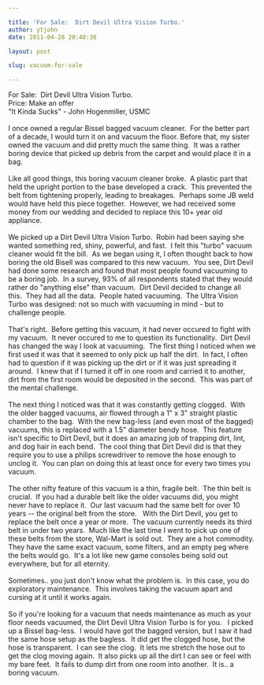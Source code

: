 ```yaml
---

title: 'For Sale:  Dirt Devil Ultra Vision Turbo.'
author: ytjohn
date: 2011-04-28 20:40:38

layout: post

slug: vacuum-for-sale

---
```

For Sale:&nbsp; Dirt Devil Ultra Vision Turbo.<br />Price: Make an offer<br />"It Kinda Sucks" - John Hogenmiller, USMC<br /><br />I once owned a regular Bissel bagged vacuum cleaner.&nbsp; For the better part of a decade, I would turn it on and vacuum the floor. Before that, my sister owned the vacuum and did pretty much the same thing.&nbsp; It was a rather boring device that picked up debris from the carpet and would place it in a bag.<br /><br />Like all good things, this boring vacuum cleaner broke.&nbsp; A plastic part that held the upright portion to the base developed a crack.&nbsp; This prevented the belt from tightening properly, leading to breakages.&nbsp; Perhaps some JB weld would have held this piece together.&nbsp; However, we had received some money from our wedding and decided to replace this 10+ year old appliance.<br /><br />We picked up a Dirt Devil Ultra Vision Turbo.&nbsp; Robin had been saying she wanted something red, shiny, powerful, and fast.&nbsp; I felt this "turbo" vacuum cleaner would fit the bill.&nbsp; As we began using it, I often thought back to how boring the old Bisell was compared to this new vacuum.&nbsp; You see, Dirt Devil had done some research and found that most people found vacuuming to be a boring job.&nbsp; In a survey, 93% of all respondents stated that they would rather do "anything else" than vacuum.&nbsp; Dirt Devil decided to change all this.&nbsp; They had all the data.&nbsp; People hated vacuuming.&nbsp; The Ultra Vision Turbo was designed: not so much with vacuuming in mind - but to challenge people.<br />&nbsp;&nbsp; &nbsp;<br />That's right.&nbsp; Before getting this vacuum, it had never occured to fight with my vacuum.&nbsp; It never occured to me to question its functionality.&nbsp; Dirt Devil has changed the way I look at vacuuming.&nbsp; The first thing I noticed when we first used it was that it seemed to only pick up half the dirt.&nbsp; In fact, I often had to question if it was picking up the dirt or if it was just spreading it around.&nbsp; I knew that if I turned it off in one room and carried it to another, dirt from the first room would be deposited in the second.&nbsp; This was part of the mental challenge.<br /><br />The next thing I noticed was that it was constantly getting clogged.&nbsp; With the older bagged vacuums, air flowed through a 1" x 3" straight plastic chamber to the bag.&nbsp; With the new bag-less (and even most of the bagged) vacuums, this is replaced with a 1.5" diameter bendy hose.&nbsp; This feature isn't specific to Dirt Devil, but it does an amazing job of trapping dirt, lint, and dog hair in each bend.&nbsp; The cool thing that Dirt Devil did is that they require you to use a philips screwdriver to remove the hose enough to unclog it.&nbsp; You can plan on doing this at least once for every two times you vacuum.<br /><br />The other nifty feature of this vacuum is a thin, fragile belt.&nbsp; The thin belt is crucial.&nbsp; If you had a durable belt like the older vacuums did, you might never have to replace it.&nbsp; Our last vacuum had the same belt for over 10 years -- the original belt from the store.&nbsp;&nbsp; With the Dirt Devil, you get to replace the belt once a year or more.&nbsp; The vacuum currently needs its third belt in under two years.&nbsp; Much like the last time I went to pick up one of these belts from the store, Wal-Mart is sold out.&nbsp; They are a hot commodity.&nbsp; They have the same exact vacuum, some filters, and an empty peg where the belts would go.&nbsp; It's a lot like new game consoles being sold out everywhere, but for all eternity.<br />&nbsp;&nbsp;&nbsp; <br />Sometimes.. you just don't know what the problem is.&nbsp; In this case, you do exploratory maintenance.&nbsp; This involves taking the vacuum apart and cursing at it until it works again.<br /><br />So if you're looking for a vacuum that needs maintenance as much as your floor needs vacuumed, the Dirt Devil Ultra Vision Turbo is for you.&nbsp;&nbsp; I picked up a Bissel bag-less.&nbsp; I would have got the bagged version, but I saw it had the same hose setup as the bagless.&nbsp; It did get the clogged hose, but the hose is transparent.&nbsp; I can see the clog.&nbsp; It lets me stretch the hose out to get the clog moving again.&nbsp; It also picks up all the dirt I can see or feel with my bare feet.&nbsp; It fails to dump dirt from one room into another.&nbsp; It is.. a boring vacuum. <br />
